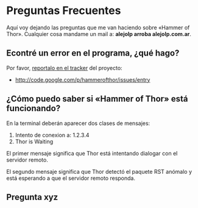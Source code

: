 # Preguntas Frecuentes #

Aquí voy dejando las preguntas que me van haciendo sobre «Hammer of Thor». Cualquier cosa mandame un mail a: **alejolp arroba alejolp.com.ar**.

## Econtré un error en el programa, ¿qué hago? ##

Por favor, [reportalo en el tracker](http://code.google.com/p/hammerofthor/issues/entry) del proyecto:

  * http://code.google.com/p/hammerofthor/issues/entry

## ¿Cómo puedo saber si «Hammer of Thor» está funcionando? ##

En la terminal deberán aparecer dos clases de mensajes:

  1. Intento de conexion a:  1.2.3.4
  1. Thor is Waiting

El primer mensaje significa que Thor está intentando dialogar con el servidor remoto.

El segundo mensaje significa que Thor detectó el paquete RST anómalo y está esperando a que el servidor remoto responda.

## Pregunta xyz ##
